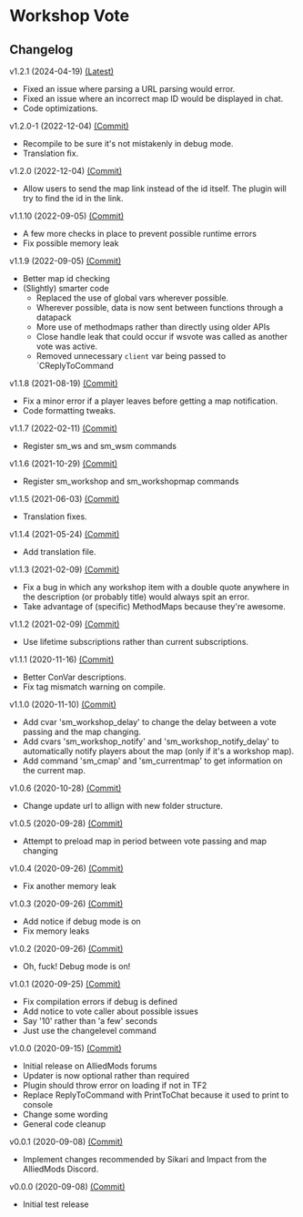 # Workshop Vote

## Changelog

v1.2.1 (2024-04-19) [(Latest)]()

- Fixed an issue where parsing a URL parsing would error.
- Fixed an issue where an incorrect map ID would be displayed in chat.
- Code optimizations.

v1.2.0-1 (2022-12-04) [(Commit)](https://github.com/llamasking/sourcemod-plugins/commit/8d1e68fd6b06990ffe94a55991bc9e5000bdec06)

- Recompile to be sure it's not mistakenly in debug mode.
- Translation fix.

v1.2.0 (2022-12-04) [(Commit)](https://github.com/llamasking/sourcemod-plugins/commit/b2035a8711443369fc6170f85b7044f9d4f7414b)

- Allow users to send the map link instead of the id itself. The plugin will try to find the id in the link.

v1.1.10 (2022-09-05) [(Commit)](https://github.com/llamasking/sourcemod-plugins/commit/402ab06285f80b56c0116d95f16b7114b8b61bbc)

- A few more checks in place to prevent possible runtime errors
- Fix possible memory leak

v1.1.9 (2022-09-05) [(Commit)](https://github.com/llamasking/sourcemod-plugins/commit/9baf174e5d5384e78b90245a0c19f46a7876b11f)

- Better map id checking
- (Slightly) smarter code
  - Replaced the use of global vars wherever possible.
  - Wherever possible, data is now sent between functions through a datapack
  - More use of methodmaps rather than directly using older APIs
  - Close handle leak that could occur if wsvote was called as another vote was active.
  - Removed unnecessary `client` var being passed to `CReplyToCommand

v1.1.8 (2021-08-19) [(Commit)](https://github.com/llamasking/sourcemod-plugins/commit/8b2aa4bc047b489b9b7b42a7428bf5ea8638d41b)

- Fix a minor error if a player leaves before getting a map notification.
- Code formatting tweaks.

v1.1.7 (2022-02-11) [(Commit)](https://github.com/llamasking/sourcemod-plugins/commit/507121f5769e6ee67872ea7d4a1fec213ba6306f)

- Register sm_ws and sm_wsm commands

v1.1.6 (2021-10-29) [(Commit)](https://github.com/llamasking/sourcemod-plugins/commit/06371b476e49ea2a2f7e25acab325de6ae81e8e4)

- Register sm_workshop and sm_workshopmap commands

v1.1.5 (2021-06-03) [(Commit)](https://github.com/llamasking/sourcemod-plugins/commit/f4689cf3d5a55588db8f79dd6d05b2571a295be6)

- Translation fixes.

v1.1.4 (2021-05-24) [(Commit)](https://github.com/llamasking/sourcemod-plugins/commit/4e21026d717f0ca62050d3efd336839d7aaec229)

- Add translation file.

v1.1.3 (2021-02-09) [(Commit)](https://github.com/llamasking/sourcemod-plugins/commit/d9b38bef8a76ddfb6a228996b70f5f1e294dcf32)

- Fix a bug in which any workshop item with a double quote anywhere in the description (or probably title) would always spit an error.
- Take advantage of (specific) MethodMaps because they're awesome.

v1.1.2 (2021-02-09) [(Commit)](https://github.com/llamasking/sourcemod-plugins/commit/fa64b28e6a39cdc176c48f40dcf391fa43c7668d)

- Use lifetime subscriptions rather than current subscriptions.

v1.1.1 (2020-11-16) [(Commit)](https://github.com/llamasking/sourcemod-plugins/commit/a00737294814ab03b8a78d59e819630417cf40b1)

- Better ConVar descriptions.
- Fix tag mismatch warning on compile.

v1.1.0 (2020-11-10) [(Commit)](https://github.com/llamasking/sourcemod-plugins/commit/fa64b28e6a39cdc176c48f40dcf391fa43c7668d)

- Add cvar 'sm_workshop_delay' to change the delay between a vote passing and the map changing.
- Add cvars 'sm_workshop_notify' and 'sm_workshop_notify_delay' to automatically notify players about the map (only if it's a workshop map).
- Add command 'sm_cmap' and 'sm_currentmap' to get information on the current map.

v1.0.6 (2020-10-28) [(Commit)](https://github.com/llamasking/sourcemod-plugins/commit/3a3da8e04b4ef9e372b3019fa2fa0530992c3096)

- Change update url to allign with new folder structure.

v1.0.5 (2020-09-28) [(Commit)](https://github.com/llamasking/sourcemod-plugins/commit/3a3da8e04b4ef9e372b3019fa2fa0530992c3096)

- Attempt to preload map in period between vote passing and map changing

v1.0.4 (2020-09-26) [(Commit)](https://github.com/llamasking/sourcemod-plugins/commit/4448e7d86ab50e2360838a5061c91832f4e4b573)

- Fix another memory leak

v1.0.3 (2020-09-26) [(Commit)](https://github.com/llamasking/sourcemod-plugins/commit/a1550dc824bde78e0b8029b97964f50bbc17d276)

- Add notice if debug mode is on
- Fix memory leaks

v1.0.2 (2020-09-26) [(Commit)](https://github.com/llamasking/sourcemod-plugins/commit/83360b11f14243471ec2f88bcfe7aeb56d1e8a71)

- Oh, fuck! Debug mode is on!

v1.0.1 (2020-09-25) [(Commit)](https://github.com/llamasking/sourcemod-plugins/commit/85532e19dcf3834ecfa2f5750ac4951f0e453145)

- Fix compilation errors if debug is defined
- Add notice to vote caller about possible issues
- Say '10' rather than 'a few' seconds
- Just use the changelevel command

v1.0.0 (2020-09-15) [(Commit)](https://github.com/llamasking/sourcemod-plugins/commit/a84ced1bbf07f5fb8c5b9262dcd2d94a66341ea8)

- Initial release on AlliedMods forums
- Updater is now optional rather than required
- Plugin should throw error on loading if not in TF2
- Replace ReplyToCommand with PrintToChat because it used to print to console
- Change some wording
- General code cleanup

v0.0.1 (2020-09-08) [(Commit)](https://github.com/llamasking/sourcemod-plugins/commit/a2ee4308d56a089662997099fc29a7342dfbc7e4)

- Implement changes recommended by Sikari and Impact from the AlliedMods Discord.

v0.0.0 (2020-09-08) [(Commit)](https://github.com/llamasking/sourcemod-plugins/commit/e95a336ebd6f4344f0994e742b2557b765a44107)

- Initial test release
